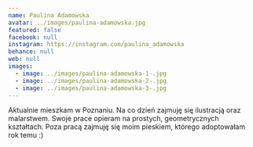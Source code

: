 ```yaml
---
name: Paulina Adamowska
avatar: ../images/paulina-adamowska.jpg
featured: false
facebook: null
instagram: https://instagram.com/paulina_adamowska
behance: null
web: null
images:
  - image: ../images/paulina-adamowska-1-.jpg
  - image: ../images/paulina-adamowska-2-.jpg
  - image: ../images/paulina-adamowska-3-.jpg
---
```

Aktualnie mieszkam w Poznaniu. Na co dzień zajmuję się ilustracją oraz malarstwem. Swoje prace opieram na prostych, geometrycznych kształtach. Poza pracą zajmuję się moim pieskiem, którego adoptowałam rok temu :)

